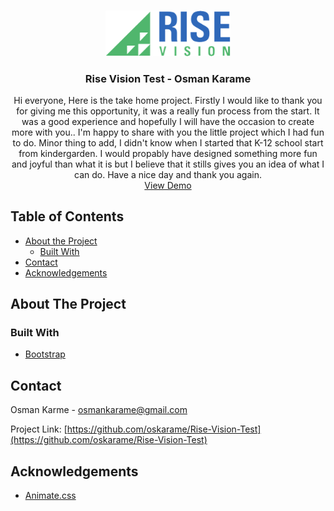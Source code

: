 <!-- PROJECT LOGO -->
<br />
<p align="center">
  <a href="https://github.com/oskarame/Rise-Vision-Test">
    <img src="images/logo.png" alt="Logo" width="200">
  </a>

  <h3 align="center">Rise Vision Test - Osman Karame</h3>

  <p align="center">
    Hi everyone, Here is the take home project. Firstly I would like to thank you for giving me this opportunity, it was a really fun process from the start. It was a good experience and hopefully I will have the occasion to create more with you.. I'm happy to share with you the little project which I had fun to do. Minor thing to add, I didn't know when I started that K-12 school start from kindergarden. I would propably have designed something more fun and joyful than what it is but I believe that it stills gives you an idea of what I can do. Have a nice day and thank you again.
    <br />
    <a href="https://github.com/oskarame/Rise-Vision-Test/index.html">View Demo</a>
  </p>
</p>



<!-- TABLE OF CONTENTS -->
## Table of Contents

* [About the Project](#about-the-project)
  * [Built With](#built-with)
* [Contact](#contact)
* [Acknowledgements](#acknowledgements)



<!-- ABOUT THE PROJECT -->
## About The Project


### Built With

* [Bootstrap]()


## Contact

Osman Karme - osmankarame@gmail.com

Project Link: [https://github.com/oskarame/Rise-Vision-Test](https://github.com/oskarame/Rise-Vision-Test)



## Acknowledgements

* [Animate.css](https://daneden.github.io/animate.css)



[linkedin-url]: https://linkedin.com/in/oskarame
[product-screenshot]: images/screenshot.jpg
